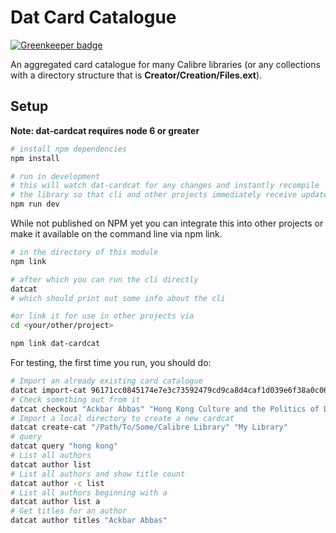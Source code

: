 # Dat Card Catalogue

[![Greenkeeper badge](https://badges.greenkeeper.io/samiz-dat/dat-cardcat.svg)](https://greenkeeper.io/)

An aggregated card catalogue for many Calibre libraries (or any collections with a directory structure that is __Creator/Creation/Files.ext__).

## Setup

**Note: dat-cardcat requires node 6 or greater**

```bash
# install npm dependencies
npm install

# run in development
# this will watch dat-cardcat for any changes and instantly recompile
# the library so that cli and other projects immediately receive updated code.
npm run dev

```

While not published on NPM yet you can integrate this into other projects or make it available on the command line via npm link.

```bash
# in the directory of this module
npm link

# after which you can run the cli directly
datcat
# which should print out some info about the cli

#or link it for use in other projects via
cd <your/other/project>

npm link dat-cardcat

```

For testing, the first time you run, you should do:
```bash
# Import an already existing card catalogue
datcat import-cat 96171cc0845174e7e3c73592479cd9ca8d4caf1d039e6f38a0c06f48dff88bd1 "South Asian Scholarship"
# Check something out from it
datcat checkout "Ackbar Abbas" "Hong Kong Culture and the Politics of Disappearance (58)"
# Import a local directory to create a new cardcat
datcat create-cat "/Path/To/Some/Calibre Library" "My Library"
# query
datcat query "hong kong"
# List all authors
datcat author list
# List all authors and show title count
datcat author -c list
# List all authors beginning with a
datcat author list a
# Get titles for an author
datcat author titles "Ackbar Abbas"
```
